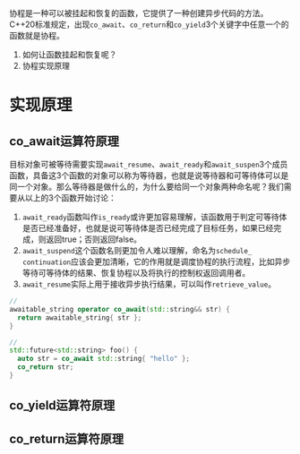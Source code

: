 协程是一种可以被挂起和恢复的函数，它提供了一种创建异步代码的方法。C++20标准规定，出现`co_await`、`co_return`和`co_yield`3个关键字中任意一个的函数就是协程。

1. 如何让函数挂起和恢复呢？
2. 协程实现原理



# 实现原理

## co_await运算符原理



目标对象可被等待需要实现`await_resume`、`await_ready`和`await_suspen`3个成员函数，具备这3个函数的对象可以称为等待器，也就是说等待器和可等待体可以是同一个对象。那么等待器是做什么的，为什么要给同一个对象两种命名呢？我们需要从以上的3个函数开始讨论：

1. `await_ready`函数叫作`is_ready`或许更加容易理解，该函数用于判定可等待体是否已经准备好，也就是说可等待体是否已经完成了目标任务，如果已经完成，则返回true；否则返回false。
2. `await_suspend`这个函数名则更加令人难以理解，命名为`schedule_ continuation`应该会更加清晰，它的作用就是调度协程的执行流程，比如异步等待可等待体的结果、恢复协程以及将执行的控制权返回调用者。
3. `await_resume`实际上用于接收异步执行结果，可以叫作`retrieve_value`。



```C++
// 
awaitable_string operator co_await(std::string&& str) {
  return awaitable_string{ str };
}

// 
std::future<std::string> foo() {
  auto str = co_await std::string{ "hello" };
  co_return str;
}
```



## co_yield运算符原理



## co_return运算符原理

